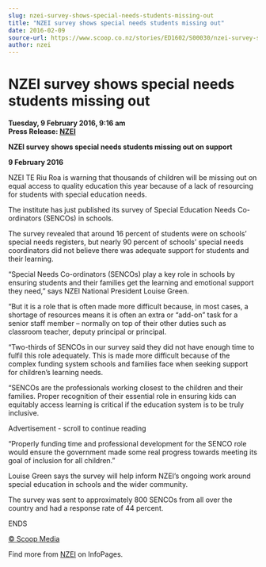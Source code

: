 ```yaml
---
slug: nzei-survey-shows-special-needs-students-missing-out
title: "NZEI survey shows special needs students missing out"
date: 2016-02-09
source-url: https://www.scoop.co.nz/stories/ED1602/S00030/nzei-survey-shows-special-needs-students-missing-out.htm
author: nzei
---
```

NZEI survey shows special needs students missing out
====================================================

**Tuesday, 9 February 2016, 9:16 am**  
**Press Release: [NZEI](https://info.scoop.co.nz/NZEI)**

**NZEI survey shows special needs students missing out on support**

**9 February 2016**

NZEI TE Riu Roa is warning that thousands of children will be missing out on equal access to quality education this year because of a lack of resourcing for students with special education needs.

The institute has just published its survey of Special Education Needs Co-ordinators (SENCOs) in schools.

The survey revealed that around 16 percent of students were on schools’ special needs registers, but nearly 90 percent of schools’ special needs coordinators did not believe there was adequate support for students and their learning.

“Special Needs Co-ordinators (SENCOs) play a key role in schools by ensuring students and their families get the learning and emotional support they need,” says NZEI National President Louise Green.

“But it is a role that is often made more difficult because, in most cases, a shortage of resources means it is often an extra or “add-on” task for a senior staff member – normally on top of their other duties such as classroom teacher, deputy principal or principal.

“Two-thirds of SENCOs in our survey said they did not have enough time to fulfil this role adequately. This is made more difficult because of the complex funding system schools and families face when seeking support for children’s learning needs.

“SENCOs are the professionals working closest to the children and their families. Proper recognition of their essential role in ensuring kids can equitably access learning is critical if the education system is to be truly inclusive.

Advertisement - scroll to continue reading





“Properly funding time and professional development for the SENCO role would ensure the government made some real progress towards meeting its goal of inclusion for all children.”

Louise Green says the survey will help inform NZEI’s ongoing work around special education in schools and the wider community.

The survey was sent to approximately 800 SENCOs from all over the country and had a response rate of 44 percent.

ENDS

[© Scoop Media](http://www.scoop.co.nz/about/terms.html)

Find more from [NZEI](https://info.scoop.co.nz/NZEI) on InfoPages.